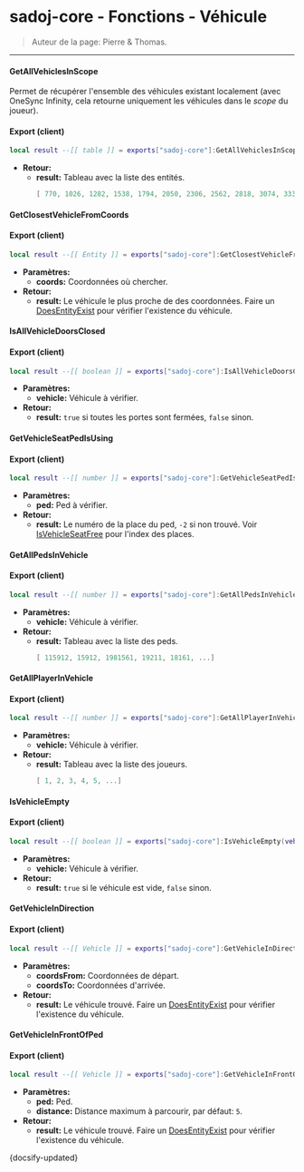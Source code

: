 # sadoj-core - Fonctions - Véhicule

> Auteur de la page: Pierre & Thomas.

---

#### GetAllVehiclesInScope

Permet de récupérer l'ensemble des véhicules existant localement (avec OneSync Infinity, cela retourne uniquement les véhicules dans le *scope* du joueur).

<!-- tabs:start -->

#### **Export (client)**

```lua
local result --[[ table ]] = exports["sadoj-core"]:GetAllVehiclesInScope()
```

* **Retour:**
  * **result:** Tableau avec la liste des entités.
    ```lua
    [ 770, 1026, 1282, 1538, 1794, 2050, 2306, 2562, 2818, 3074, 3330, 3586, 3842, 4098, 4354, 4610, ...]
    ```

<!-- tabs:end -->

#### GetClosestVehicleFromCoords

<!-- tabs:start -->

#### **Export (client)**

```lua
local result --[[ Entity ]] = exports["sadoj-core"]:GetClosestVehicleFromCoords(coords --[[ vector3 ]])
```

* **Paramètres:**
  * **coords:** Coordonnées où chercher.
* **Retour:**
  * **result:** Le véhicule le plus proche de des coordonnées. Faire un [DoesEntityExist](https://docs.fivem.net/natives/?_0x7239B21A38F536BA) pour vérifier l'existence du véhicule.

<!-- tabs:end -->

#### IsAllVehicleDoorsClosed

<!-- tabs:start -->

#### **Export (client)**

```lua
local result --[[ boolean ]] = exports["sadoj-core"]:IsAllVehicleDoorsClosed(vehicle --[[ Vehicle ]])
```

* **Paramètres:**
  * **vehicle:** Véhicule à vérifier.
* **Retour:**
  * **result:** `true` si toutes les portes sont fermées, `false` sinon.

<!-- tabs:end -->

#### GetVehicleSeatPedIsUsing

<!-- tabs:start -->

#### **Export (client)**

```lua
local result --[[ number ]] = exports["sadoj-core"]:GetVehicleSeatPedIsUsing(ped --[[ Ped ]])
```

* **Paramètres:**
  * **ped:** Ped à vérifier.
* **Retour:**
  * **result:** Le numéro de la place du ped, `-2` si non trouvé. Voir [IsVehicleSeatFree](https://docs.fivem.net/natives/?_0x22AC59A870E6A669) pour l'index des places.

<!-- tabs:end -->

#### GetAllPedsInVehicle

<!-- tabs:start -->

#### **Export (client)**

```lua
local result --[[ number ]] = exports["sadoj-core"]:GetAllPedsInVehicle(vehicle --[[ Vehicle ]])
```

* **Paramètres:**
  * **vehicle:** Véhicule à vérifier.
* **Retour:**
  * **result:** Tableau avec la liste des peds.
    ```lua
    [ 115912, 15912, 1981561, 19211, 18161, ...]
    ```
<!-- tabs:end -->

#### GetAllPlayerInVehicle

<!-- tabs:start -->

#### **Export (client)**

```lua
local result --[[ number ]] = exports["sadoj-core"]:GetAllPlayerInVehicle(vehicle --[[ Vehicle ]])
```

* **Paramètres:**
  * **vehicle:** Véhicule à vérifier.
* **Retour:**
  * **result:** Tableau avec la liste des joueurs.
    ```lua
    [ 1, 2, 3, 4, 5, ...]
    ```
<!-- tabs:end -->

#### IsVehicleEmpty

<!-- tabs:start -->

#### **Export (client)**

```lua
local result --[[ boolean ]] = exports["sadoj-core"]:IsVehicleEmpty(vehicle --[[ Vehicle ]])
```

* **Paramètres:**
  * **vehicle:** Véhicule à vérifier.
* **Retour:**
  * **result:** `true` si le véhicule est vide, `false` sinon.

<!-- tabs:end -->

#### GetVehicleInDirection

<!-- tabs:start -->

#### **Export (client)**

```lua
local result --[[ Vehicle ]] = exports["sadoj-core"]:GetVehicleInDirection(coordsFrom --[[ vector3 ]], coordsTo --[[ vector3 ]])
```

* **Paramètres:**
  * **coordsFrom:** Coordonnées de départ.
  * **coordsTo:** Coordonnées d'arrivée.
* **Retour:**
  * **result:** Le véhicule trouvé. Faire un [DoesEntityExist](https://docs.fivem.net/natives/?_0x7239B21A38F536BA) pour vérifier l'existence du véhicule.

<!-- tabs:end -->

#### GetVehicleInFrontOfPed

<!-- tabs:start -->

#### **Export (client)**

```lua
local result --[[ Vehicle ]] = exports["sadoj-core"]:GetVehicleInFrontOfPed(ped --[[ Ped ]][, distance --[[ number ]]])
```

* **Paramètres:**
  * **ped:** Ped.
  * **distance:** Distance maximum à parcourir, par défaut: `5`.
* **Retour:**
  * **result:** Le véhicule trouvé. Faire un [DoesEntityExist](https://docs.fivem.net/natives/?_0x7239B21A38F536BA) pour vérifier l'existence du véhicule.

<!-- tabs:end -->

{docsify-updated}